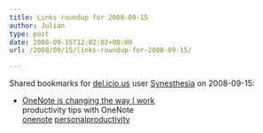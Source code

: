 ```yaml
---
title: Links roundup for 2008-09-15
author: Julian
type: post
date: 2008-09-15T12:02:02+00:00
url: /2008/09/15/links-roundup-for-2008-09-15/

---
```

Shared bookmarks for [del.icio.us][1] user [Synesthesia][2] on 2008-09-15:

  * [OneNote is changing the way I work][3]  
    productivity tips with OneNote  
    [onenote][4] [personalproductivity][5]

 [1]: http://del.icio.us/
 [2]: http://del.icio.us/synesthesia
 [3]: http://techsoda.wordpress.com/2008/08/13/onenote-is-changing-the-way-i-work
 [4]: http://del.icio.us/synesthesia/onenote
 [5]: http://del.icio.us/synesthesia/personalproductivity